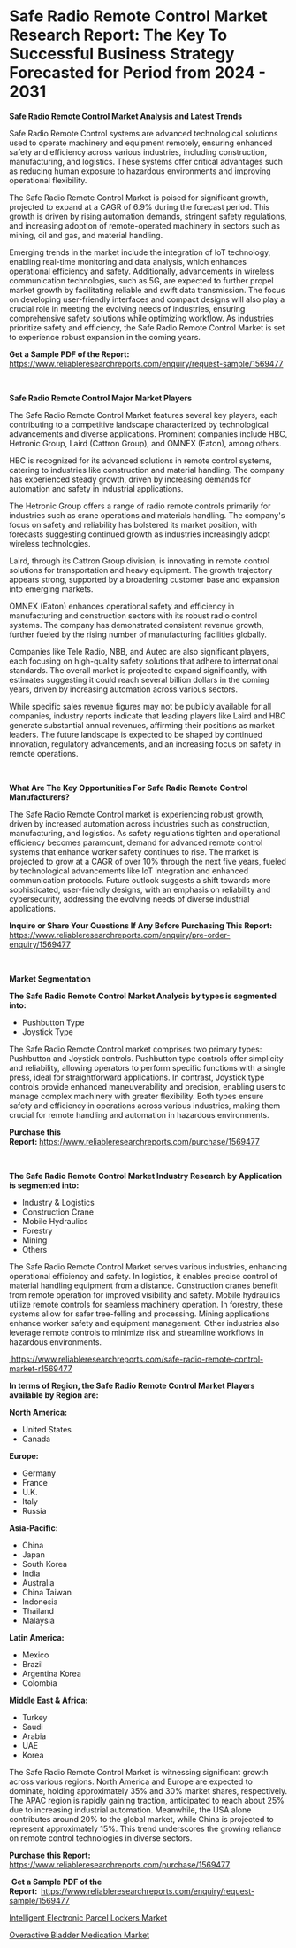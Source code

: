 <p><h1>Safe Radio Remote Control Market Research Report: The Key To Successful Business Strategy Forecasted for Period from 2024 - 2031</h1></p><p><strong>Safe Radio Remote Control Market Analysis and Latest Trends</strong></p>
<p><p>Safe Radio Remote Control systems are advanced technological solutions used to operate machinery and equipment remotely, ensuring enhanced safety and efficiency across various industries, including construction, manufacturing, and logistics. These systems offer critical advantages such as reducing human exposure to hazardous environments and improving operational flexibility. </p><p>The Safe Radio Remote Control Market is poised for significant growth, projected to expand at a CAGR of 6.9% during the forecast period. This growth is driven by rising automation demands, stringent safety regulations, and increasing adoption of remote-operated machinery in sectors such as mining, oil and gas, and material handling. </p><p>Emerging trends in the market include the integration of IoT technology, enabling real-time monitoring and data analysis, which enhances operational efficiency and safety. Additionally, advancements in wireless communication technologies, such as 5G, are expected to further propel market growth by facilitating reliable and swift data transmission. The focus on developing user-friendly interfaces and compact designs will also play a crucial role in meeting the evolving needs of industries, ensuring comprehensive safety solutions while optimizing workflow. As industries prioritize safety and efficiency, the Safe Radio Remote Control Market is set to experience robust expansion in the coming years.</p></p>
<p><strong>Get a Sample PDF of the Report:&nbsp;</strong> <a href="https://www.reliableresearchreports.com/enquiry/request-sample/1569477?utm_campaign=40&utm_medium=2&utm_source=Github&utm_content=ia&utm_term=29122024&utm_id=safe-radio-remote-control">https://www.reliableresearchreports.com/enquiry/request-sample/1569477</a></p>
<p>&nbsp;</p>
<p><strong>Safe Radio Remote Control Major Market Players</strong></p>
<p><p>The Safe Radio Remote Control Market features several key players, each contributing to a competitive landscape characterized by technological advancements and diverse applications. Prominent companies include HBC, Hetronic Group, Laird (Cattron Group), and OMNEX (Eaton), among others.</p><p>HBC is recognized for its advanced solutions in remote control systems, catering to industries like construction and material handling. The company has experienced steady growth, driven by increasing demands for automation and safety in industrial applications.</p><p>The Hetronic Group offers a range of radio remote controls primarily for industries such as crane operations and materials handling. The company's focus on safety and reliability has bolstered its market position, with forecasts suggesting continued growth as industries increasingly adopt wireless technologies.</p><p>Laird, through its Cattron Group division, is innovating in remote control solutions for transportation and heavy equipment. The growth trajectory appears strong, supported by a broadening customer base and expansion into emerging markets.</p><p>OMNEX (Eaton) enhances operational safety and efficiency in manufacturing and construction sectors with its robust radio control systems. The company has demonstrated consistent revenue growth, further fueled by the rising number of manufacturing facilities globally.</p><p>Companies like Tele Radio, NBB, and Autec are also significant players, each focusing on high-quality safety solutions that adhere to international standards. The overall market is projected to expand significantly, with estimates suggesting it could reach several billion dollars in the coming years, driven by increasing automation across various sectors.</p><p>While specific sales revenue figures may not be publicly available for all companies, industry reports indicate that leading players like Laird and HBC generate substantial annual revenues, affirming their positions as market leaders. The future landscape is expected to be shaped by continued innovation, regulatory advancements, and an increasing focus on safety in remote operations.</p></p>
<p>&nbsp;</p>
<p><strong>What Are The Key Opportunities For Safe Radio Remote Control Manufacturers?</strong></p>
<p><p>The Safe Radio Remote Control market is experiencing robust growth, driven by increased automation across industries such as construction, manufacturing, and logistics. As safety regulations tighten and operational efficiency becomes paramount, demand for advanced remote control systems that enhance worker safety continues to rise. The market is projected to grow at a CAGR of over 10% through the next five years, fueled by technological advancements like IoT integration and enhanced communication protocols. Future outlook suggests a shift towards more sophisticated, user-friendly designs, with an emphasis on reliability and cybersecurity, addressing the evolving needs of diverse industrial applications.</p></p>
<p><strong>Inquire or Share Your Questions If Any Before Purchasing This Report:</strong> <a href="https://www.reliableresearchreports.com/enquiry/pre-order-enquiry/1569477?utm_campaign=40&utm_medium=2&utm_source=Github&utm_content=ia&utm_term=29122024&utm_id=safe-radio-remote-control">https://www.reliableresearchreports.com/enquiry/pre-order-enquiry/1569477</a></p>
<p>&nbsp;</p>
<p><strong>Market Segmentation</strong></p>
<p><strong>The Safe Radio Remote Control Market Analysis by types is segmented into:</strong></p>
<p><ul><li>Pushbutton Type</li><li>Joystick Type</li></ul></p>
<p><p>The Safe Radio Remote Control market comprises two primary types: Pushbutton and Joystick controls. Pushbutton type controls offer simplicity and reliability, allowing operators to perform specific functions with a single press, ideal for straightforward applications. In contrast, Joystick type controls provide enhanced maneuverability and precision, enabling users to manage complex machinery with greater flexibility. Both types ensure safety and efficiency in operations across various industries, making them crucial for remote handling and automation in hazardous environments.</p></p>
<p><strong>Purchase this Report:&nbsp;</strong><a href="https://www.reliableresearchreports.com/purchase/1569477?utm_campaign=40&utm_medium=2&utm_source=Github&utm_content=ia&utm_term=29122024&utm_id=safe-radio-remote-control">https://www.reliableresearchreports.com/purchase/1569477</a></p>
<p>&nbsp;</p>
<p><strong>The Safe Radio Remote Control Market Industry Research by Application is segmented into:</strong></p>
<p><ul><li>Industry & Logistics</li><li>Construction Crane</li><li>Mobile Hydraulics</li><li>Forestry</li><li>Mining</li><li>Others</li></ul></p>
<p><p>The Safe Radio Remote Control Market serves various industries, enhancing operational efficiency and safety. In logistics, it enables precise control of material handling equipment from a distance. Construction cranes benefit from remote operation for improved visibility and safety. Mobile hydraulics utilize remote controls for seamless machinery operation. In forestry, these systems allow for safer tree-felling and processing. Mining applications enhance worker safety and equipment management. Other industries also leverage remote controls to minimize risk and streamline workflows in hazardous environments.</p></p>
<p><a href="https://www.reliableresearchreports.com/safe-radio-remote-control-market-r1569477?utm_campaign=40&utm_medium=2&utm_source=Github&utm_content=ia&utm_term=29122024&utm_id=safe-radio-remote-control">&nbsp;https://www.reliableresearchreports.com/safe-radio-remote-control-market-r1569477</a></p>
<p><strong>In terms of Region, the Safe Radio Remote Control Market Players available by Region are:</strong></p>
<p>
    <p> <strong> North America: </strong>
        <ul>
            <li>United States</li>
            <li>Canada</li>
        </ul>
        </p> 
    <p> <strong> Europe: </strong>
        <ul>
            <li>Germany</li>
            <li>France</li>
            <li>U.K.</li>
            <li>Italy</li>
            <li>Russia</li>
        </ul>
        </p> 
    <p> <strong> Asia-Pacific: </strong>
        <ul>
            <li>China</li>
            <li>Japan</li>
            <li>South Korea</li>
            <li>India</li>
            <li>Australia</li>
            <li>China Taiwan</li>
            <li>Indonesia</li>
            <li>Thailand</li>
            <li>Malaysia</li>
        </ul>
        </p> 
    <p> <strong> Latin America: </strong>
        <ul>
            <li>Mexico</li>
            <li>Brazil</li>
            <li>Argentina Korea</li>
            <li>Colombia</li>
        </ul>
        </p> 
    <p> <strong> Middle East & Africa: </strong>
        <ul>
            <li>Turkey</li>
            <li>Saudi</li>
            <li>Arabia</li>
            <li>UAE</li>
            <li>Korea</li>
        </ul>
    </p>
    </p>
<p><p>The Safe Radio Remote Control Market is witnessing significant growth across various regions. North America and Europe are expected to dominate, holding approximately 35% and 30% market shares, respectively. The APAC region is rapidly gaining traction, anticipated to reach about 25% due to increasing industrial automation. Meanwhile, the USA alone contributes around 20% to the global market, while China is projected to represent approximately 15%. This trend underscores the growing reliance on remote control technologies in diverse sectors.</p></p>
<p><strong>Purchase this Report: </strong><a href="https://www.reliableresearchreports.com/purchase/1569477?utm_campaign=40&utm_medium=2&utm_source=Github&utm_content=ia&utm_term=29122024&utm_id=safe-radio-remote-control">https://www.reliableresearchreports.com/purchase/1569477</a></p>
<p>&nbsp;<strong>Get a Sample PDF of the Report:&nbsp;&nbsp;</strong><a href="https://www.reliableresearchreports.com/enquiry/request-sample/1569477?utm_campaign=40&utm_medium=2&utm_source=Github&utm_content=ia&utm_term=29122024&utm_id=safe-radio-remote-control">https://www.reliableresearchreports.com/enquiry/request-sample/1569477</a></p>
<p><strong></strong></p>
<p><p><a href="https://github.com/klaassenmackenzie6/Market-Research-Report-List-1/blob/main/intelligent-electronic-parcel-lockers-market.md?utm_campaign=40&utm_medium=2&utm_source=Github&utm_content=ia&utm_term=29122024&utm_id=safe-radio-remote-control">Intelligent Electronic Parcel Lockers Market</a></p><p><a href="https://github.com/lvaill871987/Market-Research-Report-List-1/blob/main/overactive-bladder-medication-market.md?utm_campaign=40&utm_medium=2&utm_source=Github&utm_content=ia&utm_term=29122024&utm_id=safe-radio-remote-control">Overactive Bladder Medication Market</a></p></p>